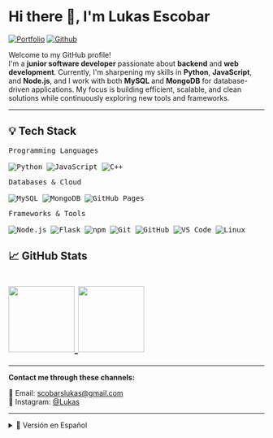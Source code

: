 <h1>Hi there 👋, I'm Lukas Escobar</h1>

<!-- Header Links -->
[![Portfolio](https://img.shields.io/badge/-Portfolio-000000?style=flat&logo=appveyor&logoColor=white)](https://github.com/Lescobar2904)
[![Github](https://img.shields.io/badge/-Github-000?style=flat&logo=Github&logoColor=white)](https://github.com/Happybread2)

<!-- Short Bio -->
<p>Welcome to my GitHub profile!</br>
I'm a <b>junior software developer</b> passionate about <b>backend</b> and <b>web development</b>.  
Currently, I'm sharpening my skills in <b>Python</b>, <b>JavaScript</b>, and <b>Node.js</b>, and I work with both <b>MySQL</b> and <b>MongoDB</b> for database-driven applications.  
My focus is building efficient, scalable, and clean solutions while continuously exploring new tools and frameworks.
</p>

---

## 💡 Tech Stack

<div>
	<p>
		<kbd>
			<kbd>Programming Languages</kbd><br><br>
			<img alt="Python" src="https://img.shields.io/badge/Python-05122A?style=flat&logo=python">
			<img alt="JavaScript" src="https://img.shields.io/badge/JavaScript-05122A?style=flat&logo=javascript">
			<img alt="C++" src="https://img.shields.io/badge/C++-05122A?style=flat&logo=cplusplus">
		</kbd>
	</p>
	<p>
		<kbd>
			<kbd>Databases & Cloud</kbd><br><br>
			<img alt="MySQL" src="https://img.shields.io/badge/MySQL-05122A?style=flat&logo=mysql">
			<img alt="MongoDB" src="https://img.shields.io/badge/MongoDB-05122A?style=flat&logo=mongodb">
			<img alt="GitHub Pages" src="https://img.shields.io/badge/GitHub%20Pages-05122A?style=flat&logo=github">
		</kbd>
	</p>
	<p>
		<kbd>
			<kbd>Frameworks & Tools</kbd><br><br>
			<img alt="Node.js" src="https://img.shields.io/badge/Node.js-05122A?style=flat&logo=node.js">
			<img alt="Flask" src="https://img.shields.io/badge/Flask-05122A?style=flat&logo=flask">
			<img alt="npm" src="https://img.shields.io/badge/npm-05122A?style=flat&logo=npm">
			<img alt="Git" src="https://img.shields.io/badge/Git-05122A?style=flat&logo=git">
			<img alt="GitHub" src="https://img.shields.io/badge/GitHub-05122A?style=flat&logo=github">
			<img alt="VS Code" src="https://img.shields.io/badge/VS%20Code-05122A?style=flat&logo=visual-studio-code">
			<img alt="Linux" src="https://img.shields.io/badge/Linux-05122A?style=flat&logo=linux">
		</kbd>
	</p>
</div>


## 📈 GitHub Stats

<h1>
  <a href="https://github.com/Happybread2">
    <img height="130px" src="https://github-readme-stats.vercel.app/api?username=Happybread2&hide_title=true&show_icons=true&include_all_commits=true&line_height=21&theme=graywhite" />
    <img height="130px" src="https://github-readme-stats.vercel.app/api/top-langs/?username=Happybread2&hide_title=true&layout=compact&theme=graywhite" />
  </a>
</h1>

---

**Contact me through these channels:**

📧 Email: [scobarslukas@gmail.com](mailto:scobarslukas@gmail.com)  
📸 Instagram: [@Lukas](https://instagram.com/lscobars)

---

<details>
<summary>📄 Versión en Español</summary>

## 👋 Sobre mí

Soy **Lukas Escobar**, un desarrollador de software junior con gran interés en el **desarrollo web** y de **backend**.  
Tengo experiencia práctica con **Python**, **JavaScript**, y **Node.js**, además de trabajar con bases de datos **MySQL** y **MongoDB**.  
Estoy aprendiendo frameworks como **Flask**, y me esfuerzo por escribir código limpio y escalable mientras sigo mejorando mis habilidades.

</details>
